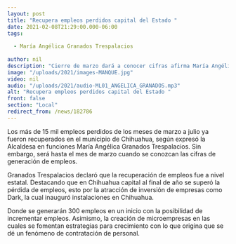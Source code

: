 ```yaml
---
layout: post
title: "Recupera empleos perdidos capital del Estado "
date: 2021-02-08T21:29:00.000-06:00
tags:
  
  - María Angélica Granados Trespalacios
  
author: nil
description: "Cierre de marzo dará a conocer cifras afirma María Angélica Granados Trespalacios"
image: "/uploads/2021/images-MANQUE.jpg"
video: nil
audio: "/uploads/2021/audio-ML01_ANGELICA_GRANADOS.mp3"
alt: "Recupera empleos perdidos capital del Estado "
front: false
section: "Local"
redirect_from: /news/182786
---
```


Los más de 15 mil empleos perdidos de los meses de marzo a julio ya fueron recuperados en el municipio de Chihuahua, según expresó la Alcaldesa en funciones María Angélica Granados Trespalacios. Sin embargo, será hasta el mes de marzo cuando se conozcan las cifras de generación de empleos.

Granados Trespalacios declaró que la recuperación de empleos fue a nivel estatal. Destacando que en Chihuahua capital al final de año se superó la pérdida de empleos, esto por la atracción de inversión de empresas como Dark, la cual inauguró instalaciones en Chihuahua.

Donde se generarán 300 empleos en un inicio con la posibilidad de incrementar empleos. Asimismo, la creación de microempresas en las cuales se fomentan estrategias para crecimiento con lo que origina que se dé un fenómeno de contratación de personal.